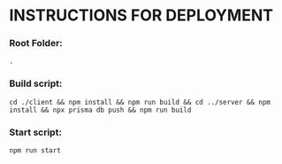 # INSTRUCTIONS FOR DEPLOYMENT

### Root Folder:

    .

### Build script:

    cd ./client && npm install && npm run build && cd ../server && npm install && npx prisma db push && npm run build

### Start script:

    npm run start
